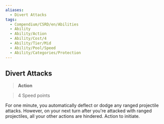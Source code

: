 ```yaml
---
aliases:
  - Divert Attacks
tags:
  - Compendium/CSRD/en/Abilities
  - Ability
  - Ability/Action
  - Ability/Cost/4
  - Ability/Tier/Mid
  - Ability/Pool/Speed
  - Ability/Categories/Protection
---
```

  
    
## Divert Attacks    
>**Action**    
>4 Speed points  
    
For one minute, you automatically deflect or dodge any ranged projectile attacks. However, on your next turn after you're attacked with ranged projectiles, all your other actions are hindered. Action to initiate.